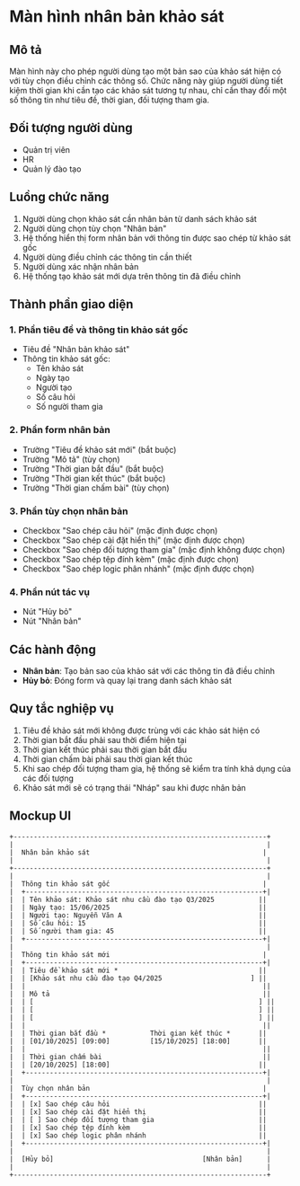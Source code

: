 # Màn hình nhân bản khảo sát

## Mô tả
Màn hình này cho phép người dùng tạo một bản sao của khảo sát hiện có với tùy chọn điều chỉnh các thông số. Chức năng này giúp người dùng tiết kiệm thời gian khi cần tạo các khảo sát tương tự nhau, chỉ cần thay đổi một số thông tin như tiêu đề, thời gian, đối tượng tham gia.

## Đối tượng người dùng
- Quản trị viên
- HR
- Quản lý đào tạo

## Luồng chức năng
1. Người dùng chọn khảo sát cần nhân bản từ danh sách khảo sát
2. Người dùng chọn tùy chọn "Nhân bản"
3. Hệ thống hiển thị form nhân bản với thông tin được sao chép từ khảo sát gốc
4. Người dùng điều chỉnh các thông tin cần thiết
5. Người dùng xác nhận nhân bản
6. Hệ thống tạo khảo sát mới dựa trên thông tin đã điều chỉnh

## Thành phần giao diện

### 1. Phần tiêu đề và thông tin khảo sát gốc
- Tiêu đề "Nhân bản khảo sát"
- Thông tin khảo sát gốc:
  - Tên khảo sát
  - Ngày tạo
  - Người tạo
  - Số câu hỏi
  - Số người tham gia

### 2. Phần form nhân bản
- Trường "Tiêu đề khảo sát mới" (bắt buộc)
- Trường "Mô tả" (tùy chọn)
- Trường "Thời gian bắt đầu" (bắt buộc)
- Trường "Thời gian kết thúc" (bắt buộc)
- Trường "Thời gian chấm bài" (tùy chọn)

### 3. Phần tùy chọn nhân bản
- Checkbox "Sao chép câu hỏi" (mặc định được chọn)
- Checkbox "Sao chép cài đặt hiển thị" (mặc định được chọn)
- Checkbox "Sao chép đối tượng tham gia" (mặc định không được chọn)
- Checkbox "Sao chép tệp đính kèm" (mặc định được chọn)
- Checkbox "Sao chép logic phân nhánh" (mặc định được chọn)

### 4. Phần nút tác vụ
- Nút "Hủy bỏ"
- Nút "Nhân bản"

## Các hành động
- **Nhân bản**: Tạo bản sao của khảo sát với các thông tin đã điều chỉnh
- **Hủy bỏ**: Đóng form và quay lại trang danh sách khảo sát

## Quy tắc nghiệp vụ
1. Tiêu đề khảo sát mới không được trùng với các khảo sát hiện có
2. Thời gian bắt đầu phải sau thời điểm hiện tại
3. Thời gian kết thúc phải sau thời gian bắt đầu
4. Thời gian chấm bài phải sau thời gian kết thúc
5. Khi sao chép đối tượng tham gia, hệ thống sẽ kiểm tra tính khả dụng của các đối tượng
6. Khảo sát mới sẽ có trạng thái "Nháp" sau khi được nhân bản

## Mockup UI
```
+---------------------------------------------------------------+
|                                                               |
|  Nhân bản khảo sát                                           |
|                                                               |
+---------------------------------------------------------------+
|                                                               |
|  Thông tin khảo sát gốc                                      |
|  +-----------------------------------------------------------+|
|  | Tên khảo sát: Khảo sát nhu cầu đào tạo Q3/2025           ||
|  | Ngày tạo: 15/06/2025                                     ||
|  | Người tạo: Nguyễn Văn A                                  ||
|  | Số câu hỏi: 15                                           ||
|  | Số người tham gia: 45                                    ||
|  +-----------------------------------------------------------+|
|                                                               |
|  Thông tin khảo sát mới                                      |
|  +-----------------------------------------------------------+|
|  | Tiêu đề khảo sát mới *                                   ||
|  | [Khảo sát nhu cầu đào tạo Q4/2025                      ] ||
|  |                                                           ||
|  | Mô tả                                                     ||
|  | [                                                        ] ||
|  | [                                                        ] ||
|  | [                                                        ] ||
|  |                                                           ||
|  | Thời gian bắt đầu *           Thời gian kết thúc *       ||
|  | [01/10/2025] [09:00]          [15/10/2025] [18:00]       ||
|  |                                                           ||
|  | Thời gian chấm bài                                        ||
|  | [20/10/2025] [18:00]                                     ||
|  +-----------------------------------------------------------+|
|                                                               |
|  Tùy chọn nhân bản                                           |
|  +-----------------------------------------------------------+|
|  | [x] Sao chép câu hỏi                                     ||
|  | [x] Sao chép cài đặt hiển thị                            ||
|  | [ ] Sao chép đối tượng tham gia                          ||
|  | [x] Sao chép tệp đính kèm                                ||
|  | [x] Sao chép logic phân nhánh                            ||
|  +-----------------------------------------------------------+|
|                                                               |
|  [Hủy bỏ]                                     [Nhân bản]      |
|                                                               |
+---------------------------------------------------------------+
```
